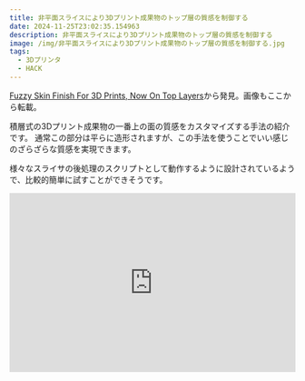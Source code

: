 ```yaml
---
title: 非平面スライスにより3Dプリント成果物のトップ層の質感を制御する
date: 2024-11-25T23:02:35.154963
description: 非平面スライスにより3Dプリント成果物のトップ層の質感を制御する
image: /img/非平面スライスにより3Dプリント成果物のトップ層の質感を制御する.jpg
tags:
  - 3Dプリンタ
  - HACK
---
```

[Fuzzy Skin Finish For 3D Prints, Now On Top Layers](https://hackaday.com/2024/11/08/fuzzy-skin-finish-for-3d-prints-now-on-top-layers/)から発見。画像もここから転載。

積層式の3Dプリント成果物の一番上の面の質感をカスタマイズする手法の紹介です。
通常この部分は平らに造形されますが、この手法を使うことでいい感じのざらざらな質感を実現できます。

様々なスライサの後処理のスクリプトとして動作するように設計されているようで、比較的簡単に試すことができそうです。

<iframe width="100%" height="315" src="https://www.youtube.com/embed/85FJl5P0AoU" title="YouTube video player" frameborder="0" allow="accelerometer; autoplay; clipboard-write; encrypted-media; gyroscope; picture-in-picture" allowfullscreen></iframe>



